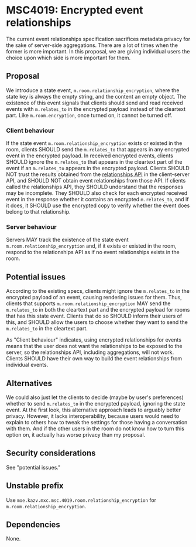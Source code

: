 # MSC4019: Encrypted event relationships

The current event relationships specification sacrifices metadata privacy for the sake of
server-side aggregations. There are a lot of times when the former is more important.
In this proposal, we are giving individual users the choice upon which side is more important for
them.

## Proposal

We introduce a state event, `m.room.relationship_encryption`, where the state key is always the
empty string, and the content an empty object. The existence of this event signals that clients
should send and read received events with `m.relates_to` in the encrypted payload instead of
the cleartext part. Like `m.room.encryption`, once turned on, it cannot be turned off.

### Client behaviour

If the state event `m.room.relationship_encryption` exists or existed in the room, clients SHOULD send the
`m.relates_to` that appears in any encrypted event in the encrypted payload. In received encrypted events,
clients SHOULD ignore the `m.relates_to` that appears in the cleartext part of the event if an `m.relates_to`
appears in the encrypted payload. Clients SHOULD NOT trust the results obtained from the
[relationships API](https://spec.matrix.org/v1.6/client-server-api/#relationships-api)
in the client-server API, and SHOULD NOT obtain event relationships from those API.
If clients called the relationships API, they SHOULD understand that the responses may be incomplete.
They SHOULD also check for each encrypted received event in the response whether it contains an encrypted
`m.relates_to`, and if it does, it SHOULD use the encrypted copy to verify whether the event does belong
to that relationship.

### Server behaviour

Servers MAY track the existence of the state event `m.room.relationship_encryption` and, if it exists
or existed in the room, respond to the relationships API as if no event relationships exists in the room.

## Potential issues

According to the existing specs, clients might ignore the `m.relates_to` in the encrypted payload of
an event, causing rendering issues for them. Thus, clients that supports `m.room.relationship_encryption`
MAY send the `m.relates_to` in both the cleartext part and the encrypted payload for rooms that has this state event.
Clients that do so SHOULD inform their users of this, and SHOULD allow the users to choose whether they
want to send the `m.relates_to` in the cleartext part.

As "Client behaviour" indicates, using encrypted relationships for events means that the user does not
want the relationships to be exposed to the server, so the relationships API, including aggregations,
will not work. Clients SHOULD have their own way to build the event relationships from individual events.

## Alternatives

We could also just let the clients to decide (maybe by user's preferences) whether to send `m.relates_to`
in the encrypted payload, ignoring the state event. At the first look, this alternative approach leads to
arguably better privacy. However, it lacks interoperability, because users would need to explain to
others how to tweak the settings for those having a conversation with them. And if the other users in the
room do not know how to turn this option on, it actually has worse privacy than my proposal.

## Security considerations

See "potential issues."

## Unstable prefix

Use `moe.kazv.mxc.msc.4019.room.relationship_encryption` for `m.room.relationship_encryption`.

## Dependencies

None.

